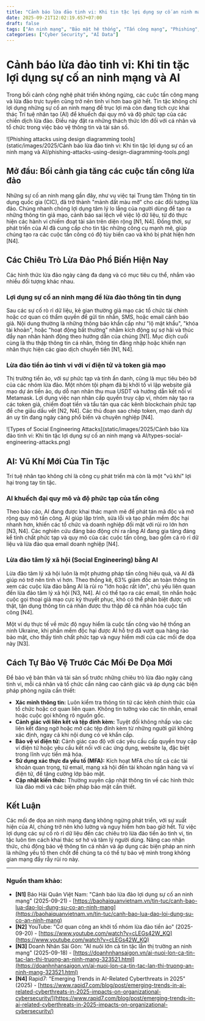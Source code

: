 ```yaml
---
title: "Cảnh báo lừa đảo tinh vi: Khi tin tặc lợi dụng sự cố an ninh mạng và AI"
date: 2025-09-21T12:02:19.657+07:00
draft: false
tags: ["An ninh mạng", "Bảo mật hệ thống", "Tấn công mạng", "Phishing", "Threat Intelligence", "Trí tuệ nhân tạo", "Generative AI"]
categories: ["Cyber Security", "AI Data"]
---
```


# Cảnh báo lừa đảo tinh vi: Khi tin tặc lợi dụng sự cố an ninh mạng và AI

Trong bối cảnh công nghệ phát triển không ngừng, các cuộc tấn công mạng và lừa đảo trực tuyến cũng trở nên tinh vi hơn bao giờ hết. Tin tặc không chỉ lợi dụng những sự cố an ninh mạng để trục lợi mà còn đang tích cực khai thác Trí tuệ nhân tạo (AI) để khuếch đại quy mô và độ phức tạp của các chiến dịch lừa đảo. Điều này đặt ra những thách thức lớn đối với cá nhân và tổ chức trong việc bảo vệ thông tin và tài sản số.

![Phishing attacks using design diagramming tools](static/images/2025/Cảnh báo lừa đảo tinh vi: Khi tin tặc lợi dụng sự cố an ninh mạng và AI/phishing-attacks-using-design-diagramming-tools.png)

## Mở đầu: Bối cảnh gia tăng các cuộc tấn công lừa đảo

Những sự cố an ninh mạng gần đây, như vụ việc tại Trung tâm Thông tin tín dụng quốc gia (CIC), đã trở thành "mảnh đất màu mỡ" cho các đối tượng lừa đảo. Chúng nhanh chóng lợi dụng tâm lý lo lắng của người dùng để tạo ra những thông tin giả mạo, cảnh báo sai lệch về việc lộ dữ liệu, từ đó thực hiện các hành vi chiếm đoạt tài sản trên diện rộng [N1, N4]. Đồng thời, sự phát triển của AI đã cung cấp cho tin tặc những công cụ mạnh mẽ, giúp chúng tạo ra các cuộc tấn công có độ tùy biến cao và khó bị phát hiện hơn [N4].

## Các Chiêu Trò Lừa Đảo Phổ Biến Hiện Nay

Các hình thức lừa đảo ngày càng đa dạng và có mục tiêu cụ thể, nhắm vào nhiều đối tượng khác nhau.

### Lợi dụng sự cố an ninh mạng để lừa đảo thông tin tín dụng

Sau các sự cố rò rỉ dữ liệu, kẻ gian thường giả mạo các tổ chức tài chính hoặc cơ quan có thẩm quyền để gửi tin nhắn, SMS, hoặc email cảnh báo giả. Nội dung thường là những thông báo khẩn cấp như "lộ mật khẩu", "khóa tài khoản", hoặc "hoạt động bất thường" nhằm kích động sự sợ hãi và thúc đẩy nạn nhân hành động theo hướng dẫn của chúng [N1]. Mục đích cuối cùng là thu thập thông tin cá nhân, thông tin đăng nhập hoặc khiến nạn nhân thực hiện các giao dịch chuyển tiền [N1, N4].

### Lừa đảo tiền ảo tinh vi với ví điện tử và token giả mạo

Thị trường tiền ảo, với sự phức tạp và tính ẩn danh, cũng là mục tiêu béo bở của các nhóm lừa đảo. Một nhóm tội phạm đã bị khởi tố vì lập website giả mạo dự án tiền ảo, dụ dỗ nạn nhân thu mua USDT và hướng dẫn kết nối ví Metamask. Lợi dụng việc nạn nhân cấp quyền truy cập ví, nhóm này tạo ra các token giả, chiếm đoạt tiền và tẩu tán qua các kênh blockchain phức tạp để che giấu dấu vết [N2, N4]. Các thủ đoạn sao chép token, mạo danh dự án uy tín đang ngày càng phổ biến và chuyên nghiệp [N4].

![Types of Social Engineering Attacks](static/images/2025/Cảnh báo lừa đảo tinh vi: Khi tin tặc lợi dụng sự cố an ninh mạng và AI/types-social-engineering-attacks.png)

## AI: Vũ Khí Mới Của Tin Tặc

Trí tuệ nhân tạo không chỉ là công cụ phát triển mà còn là một "vũ khí" lợi hại trong tay tin tặc.

### AI khuếch đại quy mô và độ phức tạp của tấn công

Theo báo cáo, AI đang được khai thác mạnh mẽ để phát tán mã độc và mở rộng quy mô tấn công. AI giúp lập trình, sửa lỗi và tạo phần mềm độc hại nhanh hơn, khiến các tổ chức và doanh nghiệp đối mặt với rủi ro lớn hơn [N3, N4]. Các nghiên cứu đáng báo động chỉ ra rằng AI đang gia tăng đáng kể tính chất phức tạp và quy mô của các cuộc tấn công, bao gồm cả rò rỉ dữ liệu và lừa đảo qua email doanh nghiệp [N4].

### Lừa đảo tâm lý xã hội (Social Engineering) bằng AI

Lừa đảo tâm lý xã hội luôn là một phương pháp tấn công hiệu quả, và AI đã giúp nó trở nên tinh vi hơn. Theo thống kê, 63% giám đốc an toàn thông tin xem các cuộc lừa đảo bằng AI là rủi ro "lớn hoặc rất lớn", chủ yếu liên quan đến lừa đảo tâm lý xã hội [N3, N4]. AI có thể tạo ra các email, tin nhắn hoặc cuộc gọi thoại giả mạo cực kỳ thuyết phục, khó có thể phân biệt được với thật, tận dụng thông tin cá nhân được thu thập để cá nhân hóa cuộc tấn công [N4].

Một ví dụ thực tế về mức độ nguy hiểm là cuộc tấn công vào hệ thống an ninh Ukraine, khi phần mềm độc hại được AI hỗ trợ đã vượt qua hàng rào bảo mật, cho thấy tính chất phức tạp và nguy hiểm mới của các mối đe dọa này [N3].

## Cách Tự Bảo Vệ Trước Các Mối Đe Dọa Mới

Để bảo vệ bản thân và tài sản số trước những chiêu trò lừa đảo ngày càng tinh vi, mỗi cá nhân và tổ chức cần nâng cao cảnh giác và áp dụng các biện pháp phòng ngừa cần thiết:

*   **Xác minh thông tin:** Luôn kiểm tra thông tin từ các kênh chính thức của tổ chức hoặc cơ quan liên quan. Không tin tưởng vào các tin nhắn, email hoặc cuộc gọi không rõ nguồn gốc.
*   **Cảnh giác với liên kết và tệp đính kèm:** Tuyệt đối không nhấp vào các liên kết đáng ngờ hoặc mở các tệp đính kèm từ những người gửi không xác định, ngay cả khi nội dung có vẻ khẩn cấp.
*   **Bảo vệ ví điện tử:** Cảnh giác cao độ với các yêu cầu cấp quyền truy cập ví điện tử hoặc yêu cầu kết nối với các ứng dụng, website lạ, đặc biệt trong lĩnh vực tiền mã hóa.
*   **Sử dụng xác thực đa yếu tố (MFA):** Kích hoạt MFA cho tất cả các tài khoản quan trọng, từ email, mạng xã hội đến tài khoản ngân hàng và ví điện tử, để tăng cường lớp bảo mật.
*   **Cập nhật kiến thức:** Thường xuyên cập nhật thông tin về các hình thức lừa đảo mới và các biện pháp bảo mật cần thiết.

## Kết Luận

Các mối đe dọa an ninh mạng đang không ngừng phát triển, với sự xuất hiện của AI, chúng trở nên khó lường và nguy hiểm hơn bao giờ hết. Từ việc lợi dụng các sự cố rò rỉ dữ liệu đến các chiêu trò lừa đảo tiền ảo tinh vi, tin tặc luôn tìm cách khai thác sơ hở và tâm lý người dùng. Nâng cao nhận thức, chủ động bảo vệ thông tin cá nhân và áp dụng các biện pháp an ninh là những yếu tố then chốt để chúng ta có thể tự bảo vệ mình trong không gian mạng đầy rẫy rủi ro này.

---

### Nguồn tham khảo:

*   **[N1]** Báo Hải Quân Việt Nam: "Cảnh báo lừa đảo lợi dụng sự cố an ninh mạng" (2025-09-21) - [https://baohaiquanvietnam.vn/tin-tuc/canh-bao-lua-dao-loi-dung-su-co-an-ninh-mang](https://baohaiquanvietnam.vn/tin-tuc/canh-bao-lua-dao-loi-dung-su-co-an-ninh-mang)
*   **[N2]** YouTube: "Cơ quan công an khởi tố nhóm lừa đảo tiền ảo" (2025-09-20) - [https://www.youtube.com/watch?v=cLEGs42W_KQ](https://www.youtube.com/watch?v=cLEGs42W_KQ)
*   **[N3]** Doanh Nhân Sài Gòn: "AI nuôi lớn cả tin tặc lẫn thị trường an ninh mạng" (2025-09-18) - [https://doanhnhansaigon.vn/ai-nuoi-lon-ca-tin-tac-lan-thi-truong-an-ninh-mang-323521.html](https://doanhnhansaigon.vn/ai-nuoi-lon-ca-tin-tac-lan-thi-truong-an-ninh-mang-323521.html)
*   **[N4]** Rapid7: "Emerging Trends in AI-Related Cyberthreats in 2025" (2025) - [https://www.rapid7.com/blog/post/emerging-trends-in-ai-related-cyberthreats-in-2025-impacts-on-organizational-cybersecurity/](https://www.rapid7.com/blog/post/emerging-trends-in-ai-related-cyberthreats-in-2025-impacts-on-organizational-cybersecurity/)
